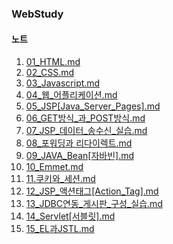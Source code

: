 ### WebStudy


#### 노트

01. [01_HTML.md](https://github.com/fullstack-flutter-dev-team/fullstack-flutter-dev/blob/main/WebStudy/01_HTML.md)
02. [02_CSS.md](https://github.com/fullstack-flutter-dev-team/fullstack-flutter-dev/blob/main/WebStudy/02_CSS.md)
03. [03_Javascript.md](https://github.com/fullstack-flutter-dev-team/fullstack-flutter-dev/blob/main/WebStudy/03_Javascript.md)
04. [04_웹_어플리케이션.md](https://github.com/fullstack-flutter-dev-team/fullstack-flutter-dev/blob/main/WebStudy/04_웹_어플리케이션.md)
5.  [05_JSP[Java_Server_Pages].md](https://github.com/fullstack-flutter-dev-team/fullstack-flutter-dev/blob/main/WebStudy/05_JSP(Java_Server_Pages).md)
6.  [06_GET방식_과_POST방식.md](https://github.com/fullstack-flutter-dev-team/fullstack-flutter-dev/blob/main/WebStudy/06_GET방식_과_POST방식.md)
7.  [07_JSP_데이터_송수신_실습.md](https://github.com/fullstack-flutter-dev-team/fullstack-flutter-dev/blob/main/WebStudy/07_JSP_데이터_송수신_실습.md)
8.  [08_포워딩과 리다이렉트.md](https://github.com/fullstack-flutter-dev-team/fullstack-flutter-dev/blob/main/WebStudy/08_%ED%8F%AC%EC%9B%8C%EB%94%A9%EA%B3%BC%20%EB%A6%AC%EB%8B%A4%EC%9D%B4%EB%A0%89%ED%8A%B8.md)
9.  [09_JAVA_Bean[자바빈].md](https://github.com/fullstack-flutter-dev-team/fullstack-flutter-dev/blob/main/WebStudy/09_JAVA_Bean(%EC%9E%90%EB%B0%94%EB%B9%88).md)
10. [10_Emmet.md](https://github.com/fullstack-flutter-dev-team/fullstack-flutter-dev/blob/main/WebStudy/10_Emmet.md)
11. [11.쿠키와_세션.md](https://github.com/fullstack-flutter-dev-team/fullstack-flutter-dev/blob/main/WebStudy/11.쿠키와_세션.md)
12. [12_JSP_액션태그[Action_Tag].md](https://github.com/fullstack-flutter-dev-team/fullstack-flutter-dev/blob/main/WebStudy/12_JSP_%EC%95%A1%EC%85%98%ED%83%9C%EA%B7%B8(Action_Tag).md)
13. [13_JDBC연동_게시판_구성_실습.md](https://github.com/fullstack-flutter-dev-team/fullstack-flutter-dev/blob/main/WebStudy/13_JDBC연동_게시판_구성_실습.md)
14. [14_Servlet[서블릿].md](https://github.com/fullstack-flutter-dev-team/fullstack-flutter-dev/blob/main/WebStudy/14_Servlet(%EC%84%9C%EB%B8%94%EB%A6%BF).md)
15. [15_EL과JSTL.md](https://github.com/fullstack-flutter-dev-team/fullstack-flutter-dev/blob/main/WebStudy/15_EL과JSTL.md)